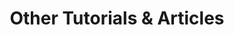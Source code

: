 ---
title: "Other Tutorials & Articles"
permalink: /categories/other/
layout: category
taxonomy: other
---